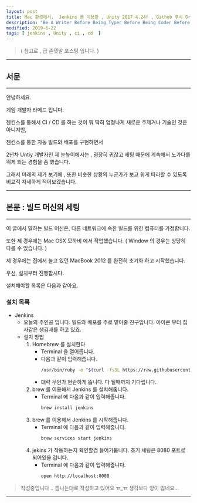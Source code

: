 ```yaml
---
layout: post
title: Mac 환경에서,  Jenkins 를 이용한 , Unity 2017.4.24f , Github 푸시 Gradle Build 자동 빌드 , 구글 플레이 스토어 배포 까지 구현해보자 - 1 - 
description: "Be A Writer Before Being Typer Before Being Coder Before Being Programer"
modified: 2019-6-22
tags: [ jenkins , Unity , ci , cd  ] 
---
```


> ( 참고로 , 급 존댓말 포스팅 입니다. )

-----------------------------------------
## 서문
-----------------------------------------

안녕하세요. 

게임 개발자 라메드 입니다. 

젠킨스를 통해서 CI / CD 를 하는 것이 뭐 딱히 엄청나게 새로운 주제거나 기술인 것은 아니지만, 

젠킨스를 통한 자동 빌드와 배포를 구현하면서 

2년차 Untiy 개발자인 제 눈높이에서는 , 굉장히 귀찮고 세팅 때문에 계속해서 노가다를 뛰게 되는 경험을 좀 했습니다.

그래서 미래의 제가 보기에 , 또한 비슷한 상황의 누군가가 보고 쉽게 따라할 수 있도록 비교적 자세하게 적어보겠습니다. 

--------------------------------------------------
## 본문 : 빌드 머신의 세팅
-----------------------------------------

이 글에서 말하는 빌드 머신은, 다른 네트워크에 속한 빌드를 위한 컴퓨터를 가정합니다. 

또한 제 경우에는 Mac OSX 모하비 에서 작업했습니다. ( Window 의 경우는 상당히 다를 수 있습니다. )

제 경우에는 집에서 놀고 있던 MacBook 2012 를 완전히 초기화 하고 시작했습니다. 

우선, 설치부터 진행합시다.

설치해야할 목록은 다음과 같아요. 

### 설치 목록 

- Jenkins 
    - 오늘의 주인공 입니다. 빌드와 배포를 주로 맡아줄 친구입니다. 아이콘 부터 집사같은 생김새를 하고 있죠. 
    - 설치 방법 
        1. Homebrew 를 설치한다
            - Terminal 을 열어줍니다. 
            - 다음과 같이 입력해줍니다. 
                 ``` sh
                /usr/bin/ruby -e "$(curl -fsSL https://raw.githubusercontent.com/Homebrew/install/master/install)"
                ```
            - 대략 무언가 현란하게 뜹니다. 다 될때까지 기다립니다.
        2. brew 를 이용해서 Jenkins 를 설치해줍니다. 
            - Terminal 에 다음과 같이 입력해줍니다. 
                ``` sh
                brew install jenkins
                ```
        3. brew 를 이용해서 Jenkins 를 시작해줍니다. 
            - Terminal 에 다음과 같이 입력해줍니다. 
                ``` sh
                brew services start jenkins
                ```
        4. jekins 가 작동하는지 확인할겸 들어가봅니다. 초기 세팅은 8080 포트로 되어있을 겁니다. 
            - Terminal 에 다음과 같이 입력해줍니다. 
                ``` sh
                open http://localhost:8080
                ```

> 작성중입니다 .. 틈나는대로 작성하고 있어요 ㅠ_ㅠ 생각보다 양이 많네요... 


--------------------------------------------------
